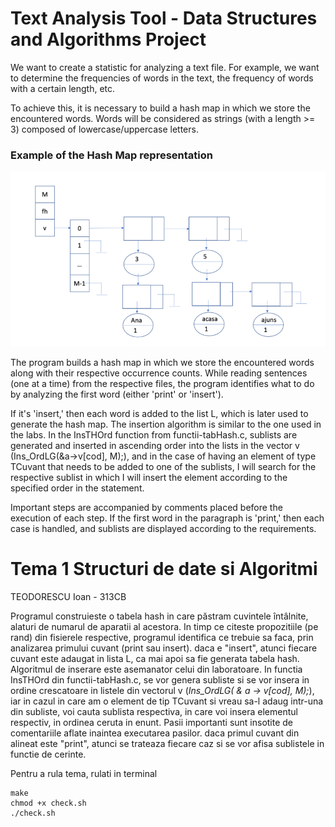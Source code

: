 # Text Analysis Tool - Data Structures and Algorithms Project
We want to create a statistic for analyzing a text file. For example, we want to determine the frequencies of words in the text, the frequency of words with a certain length, etc.

To achieve this, it is necessary to build a hash map in which we store the encountered words. Words will be considered as strings (with a length >= 3) composed of lowercase/uppercase letters.

### Example of the Hash Map representation 

![example](/images/Screenshot%202023-09-20%20094737.png  "example") 

The program builds a hash map in which we store the encountered words along with their respective occurrence counts. While reading sentences (one at a time) from the respective files, the program identifies what to do by analyzing the first word (either 'print' or 'insert'). 

If it's 'insert,' then each word is added to the list L, which is later used to generate the hash map. The insertion algorithm is similar to the one used in the labs. In the InsTHOrd function from functii-tabHash.c, sublists are generated and inserted in ascending order into the lists in the vector v (Ins_OrdLG(&a->v[cod], M);), and in the case of having an element of type TCuvant that needs to be added to one of the sublists, I will search for the respective sublist in which I will insert the element according to the specified order in the statement. 

Important steps are accompanied by comments placed before the execution of each step. If the first word in the paragraph is 'print,' then each case is handled, and sublists are displayed according to the requirements.

# Tema 1 Structuri de date si Algoritmi
TEODORESCU Ioan - 313CB

Programul construieste o tabela hash in care păstram cuvintele întâlnite, alaturi de numarul de aparatii al acestora.
In timp ce citeste propozitiile (pe rand) din fisierele respective, programul identifica ce trebuie sa faca, prin analizarea primului cuvant (print sau insert). 
daca e "insert", atunci fiecare cuvant este adaugat in lista L, ca mai apoi sa fie generata tabela hash. Algoritmul de inserare este asemanator celui din laboratoare. In functia InsTHOrd din functii-tabHash.c, se vor genera subliste si se vor insera in ordine crescatoare in listele din vectorul v (*Ins_OrdLG( & a -> v[cod], M);*), iar in cazul in care am o element de tip TCuvant si vreau sa-l adaug intr-una din subliste, voi cauta sublista respectiva, in care voi insera elementul respectiv, in ordinea ceruta in enunt. Pasii importanti sunt insotite de comentariile aflate inaintea executarea pasilor.
daca primul cuvant din alineat este "print", atunci se trateaza fiecare caz si se vor afisa sublistele in functie de cerinte.

Pentru a rula tema, rulati in terminal
```
make
chmod +x check.sh
./check.sh
```
